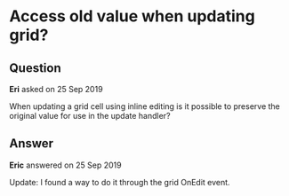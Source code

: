 # Access old value when updating grid?

## Question

**Eri** asked on 25 Sep 2019

When updating a grid cell using inline editing is it possible to preserve the original value for use in the update handler?

## Answer

**Eric** answered on 25 Sep 2019

Update: I found a way to do it through the grid OnEdit event.
